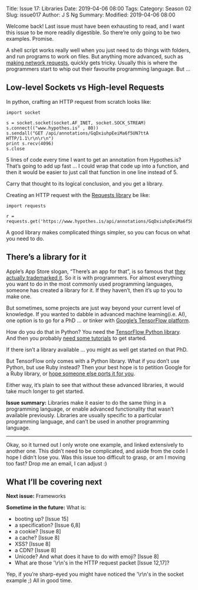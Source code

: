 Title: Issue 17: Libraries
Date: 2019-04-06 08:00
Tags: 
Category: Season 02
Slug: issue017
Author: J S Ng
Summary: 
Modified: 2019-04-06 08:00

Welcome back! Last issue must have been exhausting to read, and I want this issue to be more readily digestible. So there’re only going to be two examples. Promise.

A shell script works really well when you just need to do things with folders, and run programs to work on files. But anything more advanced, such as [making network requests](https://buttondown.email/laymansguide/archive/a6941efd-86bf-4fd8-92c9-009fe14a8c2a), quickly gets tricky. Usually this is where the programmers start to whip out their favourite programming language. But …

## Low-level Sockets vs High-level Requests

In python, crafting an HTTP request from scratch looks like:

```
import socket

s = socket.socket(socket.AF_INET, socket.SOCK_STREAM)                 
s.connect(("www.hypothes.is" , 80))
s.sendall("GET /api/annotations/GqDxiuhpEeiMa6f5UN7ttA HTTP/1.1\r\n\r\n")
print s.recv(4096)
s.close
```

5 lines of code every time I want to get an annotation from Hypothes.is? That’s going to add up fast … I could wrap that code up into a function, and then it would be easier to just call that function in one line instead of 5.

Carry that thought to its logical conclusion, and you get a library.

Creating an HTTP request with the [Requests library](http://docs.python-requests.org/en/master/) be like:

```
import requests

r = requests.get('https://www.hypothes.is/api/annotations/GqDxiuhpEeiMa6f5UN7ttA')
```

A good library makes complicated things simpler, so you can focus on what you need to do.

## There’s a library for it

Apple’s App Store slogan, “There’s an app for that”, is so famous that [they actually trademarked it](https://trademark.trademarkia.com/theres-an-app-for-that-77980556.html). So it is with programmers. For almost everything you want to do in the most commonly used programming languages, someone has created a library for it. If they haven’t, then it’s up to you to make one.

But sometimes, some projects are just way beyond your current level of knowledge. If you wanted to dabble in advanced machine learning(i.e. AI), one option is to go for a PhD … or tinker with [Google’s TensorFlow platform](https://www.tensorflow.org/).

How do you do that in Python? You need the [TensorFlow Python library](https://www.tensorflow.org/install). And then you probably [need some tutorials](https://www.tensorflow.org/tutorials) to get started.

If there isn’t a library available … you might as well get started on that PhD.

But TensorFlow only comes with a Python library. What if you don’t use Python, but use Ruby instead? Then your best hope is to petition Google for a Ruby library, or [hope someone else ports it for you](https://medium.com/@Arafat./introducing-tensorflow-ruby-api-e77a477ff16e).

Either way, it’s plain to see that without these advanced libraries, it would take much longer to get started.

**Issue summary:** Libraries make it easier to do the same thing in a programming language, or enable advanced functionality that wasn’t available previously. Libraries are usually specific to a particular programming language, and can’t be used in another programming language.

-----

Okay, so it turned out I only wrote one example, and linked extensively to another one. This didn’t need to be complicated, and aside from the code I hope I didn’t lose you. Was this issue too difficult to grasp, or am I moving too fast? Drop me an email, I can adjust :)

## What I’ll be covering next

**Next issue:** Frameworks

**Sometime in the future:** What is:

- booting up? [Issue 15]
- a specification? [Issue 6,8]
- a cookie? [Issue 8]
- a cache? [Issue 8]
- XSS? [Issue 8]
- a CDN? [Issue 8]
- Unicode? And what does it have to do with emoji? [Issue 8]
- What are those '\r\n's in the HTTP request packet [Issue 12,17]?

Yep, if you’re sharp-eyed you might have noticed the '\r\n's in the socket example ;) All in good time.
